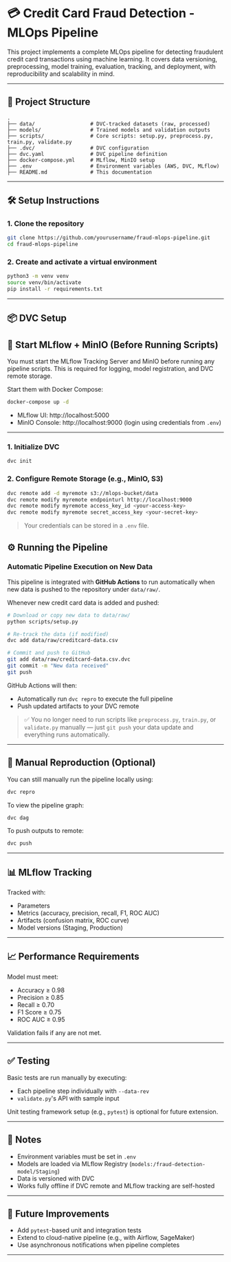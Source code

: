 # 💳 Credit Card Fraud Detection - MLOps Pipeline

This project implements a complete MLOps pipeline for detecting fraudulent credit card transactions using machine learning. It covers data versioning, preprocessing, model training, evaluation, tracking, and deployment, with reproducibility and scalability in mind.

---

## 🚀 Project Structure

```
.
├── data/                  # DVC-tracked datasets (raw, processed)
├── models/                # Trained models and validation outputs
├── scripts/               # Core scripts: setup.py, preprocess.py, train.py, validate.py
├── .dvc/                  # DVC configuration
├── dvc.yaml               # DVC pipeline definition
├── docker-compose.yml     # MLflow, MinIO setup
├── .env                   # Environment variables (AWS, DVC, MLflow)
├── README.md              # This documentation
```

---

## 🛠️ Setup Instructions

### 1. Clone the repository

```bash
git clone https://github.com/yourusername/fraud-mlops-pipeline.git
cd fraud-mlops-pipeline
```

### 2. Create and activate a virtual environment

```bash
python3 -m venv venv
source venv/bin/activate
pip install -r requirements.txt
```

---

## 📦 DVC Setup

## 🐳 Start MLflow + MinIO (Before Running Scripts)

You must start the MLflow Tracking Server and MinIO before running any pipeline scripts.
This is required for logging, model registration, and DVC remote storage.

Start them with Docker Compose:

```bash
docker-compose up -d
```

- MLflow UI: http://localhost:5000
- MinIO Console: http://localhost:9000 (login using credentials from `.env`)

---

### 1. Initialize DVC

```bash
dvc init
```

### 2. Configure Remote Storage (e.g., MinIO, S3)

```bash
dvc remote add -d myremote s3://mlops-bucket/data
dvc remote modify myremote endpointurl http://localhost:9000
dvc remote modify myremote access_key_id <your-access-key>
dvc remote modify myremote secret_access_key <your-secret-key>
```

> Your credentials can be stored in a `.env` file.


## ⚙️ Running the Pipeline

### Automatic Pipeline Execution on New Data

This pipeline is integrated with **GitHub Actions** to run automatically when new data is pushed to the repository under `data/raw/`.

Whenever new credit card data is added and pushed:

```bash
# Download or copy new data to data/raw/
python scripts/setup.py

# Re-track the data (if modified)
dvc add data/raw/creditcard-data.csv

# Commit and push to GitHub
git add data/raw/creditcard-data.csv.dvc
git commit -m "New data received"
git push
```

GitHub Actions will then:
- Automatically run `dvc repro` to execute the full pipeline
- Push updated artifacts to your DVC remote

> ✅ You no longer need to run scripts like `preprocess.py`, `train.py`, or `validate.py` manually — just `git push` your data update and everything runs automatically.

---

## 🔁 Manual Reproduction (Optional)

You can still manually run the pipeline locally using:

```bash
dvc repro
```

To view the pipeline graph:

```bash
dvc dag
```

To push outputs to remote:

```bash
dvc push
```

---

## 📊 MLflow Tracking

Tracked with:
- Parameters
- Metrics (accuracy, precision, recall, F1, ROC AUC)
- Artifacts (confusion matrix, ROC curve)
- Model versions (Staging, Production)

---

## 📈 Performance Requirements

Model must meet:

- Accuracy ≥ 0.98
- Precision ≥ 0.85
- Recall ≥ 0.70
- F1 Score ≥ 0.75
- ROC AUC ≥ 0.95

Validation fails if any are not met.

---

## ✅ Testing

Basic tests are run manually by executing:

- Each pipeline step individually with `--data-rev`
- `validate.py`'s API with sample input

Unit testing framework setup (e.g., `pytest`) is optional for future extension.

---

## 📎 Notes

- Environment variables must be set in `.env`
- Models are loaded via MLflow Registry (`models:/fraud-detection-model/Staging`)
- Data is versioned with DVC
- Works fully offline if DVC remote and MLflow tracking are self-hosted

---

## 🔧 Future Improvements

- Add `pytest`-based unit and integration tests
- Extend to cloud-native pipeline (e.g., with Airflow, SageMaker)
- Use asynchronous notifications when pipeline completes

---
